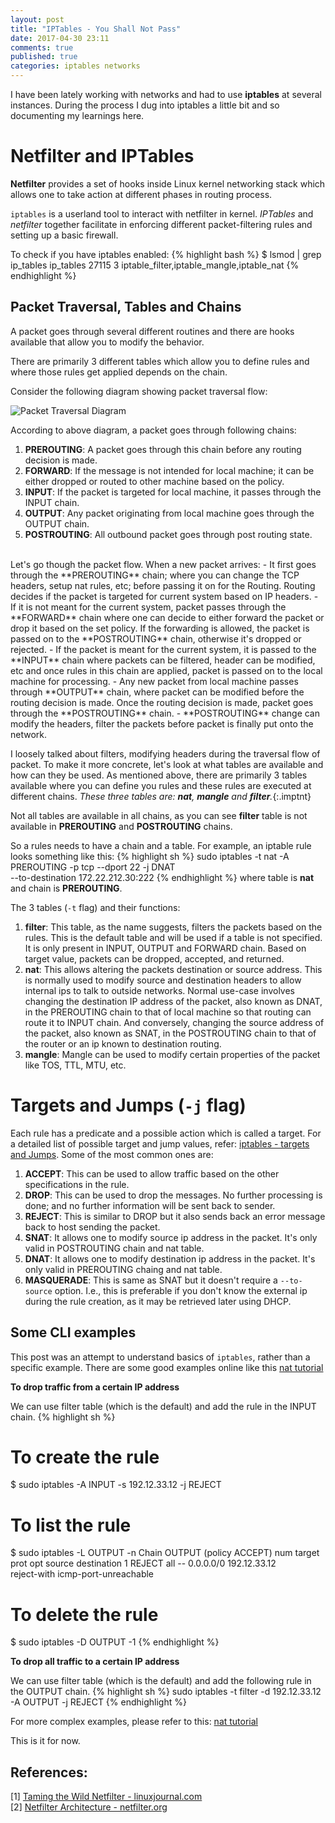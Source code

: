 ```yaml
---
layout: post
title: "IPTables - You Shall Not Pass"
date: 2017-04-30 23:11
comments: true
published: true
categories: iptables networks
---
```


I have been lately working with networks and had to use **iptables** at several instances. During the process I dug into iptables a little bit and so documenting my learnings here.

# Netfilter and IPTables

**Netfilter** provides a set of hooks inside Linux kernel networking stack which allows one to take action at different phases in routing process. 

`iptables` is a userland tool to interact with netfilter in kernel. *IPTables* and *netfilter* together facilitate in enforcing different packet-filtering rules and setting up a basic firewall.

To check if you have iptables enabled:
{% highlight bash %}
$ lsmod | grep ip_tables
ip_tables              27115  3 iptable_filter,iptable_mangle,iptable_nat
{% endhighlight %}

## Packet Traversal, Tables and Chains

A packet goes through several different routines and there are hooks available that allow you to modify the behavior. 

There are primarily 3 different tables which allow you to define rules and where those rules get applied depends on the chain.

Consider the following diagram showing packet traversal flow:

![Packet Traversal Diagram](https://cloud.githubusercontent.com/assets/1711674/8742358/87ee94aa-2c32-11e5-84b7-4819a676129a.gif)

According to above diagram, a packet goes through following chains:
1. **PREROUTING**: A packet goes through this chain before any routing decision is made. 
2. **FORWARD**: If the message is not intended for local machine; it can be either dropped or routed to other machine based on the policy.
3. **INPUT**: If the packet is targeted for local machine, it passes through the INPUT chain.
4. **OUTPUT**: Any packet originating from local machine goes through the OUTPUT chain.
5. **POSTROUTING**: All outbound packet goes through post routing state.

<br/>
Let's go though the packet flow. When a new packet arrives:
- It first goes through the **PREROUTING** chain; where you can change the TCP headers, setup nat rules, etc; before passing it on for the Routing. Routing decides if the packet is targeted for current system based on IP headers. 
- If it is not meant for the current system, packet passes through the **FORWARD** chain where one can decide to either forward the packet or drop it based on the set policy. If the forwarding is allowed, the packet is passed on to the **POSTROUTING** chain, otherwise it's dropped or rejected.
- If the packet is meant for the current system, it is passed to the **INPUT** chain where packets can be filtered, header can be modified, etc and once rules in this chain are applied, packet is passed on to the local machine for processing.
- Any new packet from local machine passes through **OUTPUT** chain, where packet can be modified before the routing decision is made. Once the routing decision is made, packet goes through the **POSTROUTING** chain.
- **POSTROUTING** change can modify the headers, filter the packets before packet is finally put onto the network.

<style>
.imptnt strong {
  color: rgba(189, 117, 1, 0.89);
}
</style>

I loosely talked about filters, modifying headers during the traversal flow of packet. To make it more concrete, let's look at what tables are available and how can they be used. As mentioned above, there are primarily 3 tables available where you can define you rules and these rules are executed at different chains. *These three tables are: **nat**, **mangle** and **filter**.*{:.imptnt} 

Not all tables are available in all chains, as you can see **filter** table is not available in **PREROUTING** and **POSTROUTING** chains.

So a rules needs to have a chain and a table. For example, an iptable rule looks something like this:
{% highlight sh %}
sudo iptables -t nat -A PREROUTING -p tcp --dport 22 -j DNAT \
    --to-destination 172.22.212.30:222
{% endhighlight %}
where table is **nat** and chain is **PREROUTING**.

The 3 tables (`-t` flag) and their functions:
1. **filter**: This table, as the name suggests, filters the packets based on the rules. This is the default table and will be used if a table is not specified. It is only present in INPUT, OUTPUT and FORWARD chain. Based on target value, packets can be dropped, accepted, and returned.
2. **nat**: This allows altering the packets destination or source address. This is normally used to modify source and destination headers to allow internal ips to talk to outside networks. Normal use-case involves changing the destination IP address of the packet, also known as DNAT, in the PREROUTING chain to that of local machine so that routing can route it to INPUT chain. And conversely, changing the source address of the packet, also known as SNAT, in the POSTROUTING chain to that of the router or an ip known to destination routing.
3. **mangle**: Mangle can be used to modify certain properties of the packet like TOS, TTL, MTU, etc.

# Targets and Jumps (`-j` flag)
Each rule has a predicate and a possible action which is called a target. For a detailed list of possible target and jump values, refer: [iptables - targets and Jumps](//www.iptables.info/en/iptables-targets-and-jumps.html). Some of the most common ones are:

1. **ACCEPT**: This can be used to allow traffic based on the other specifications in the rule.
2. **DROP**: This can be used to drop the messages. No further processing is done; and no further information will be sent back to sender.
3. **REJECT**: This is similar to DROP but it also sends back an error message back to host sending the packet.
4. **SNAT**: It allows one to modify source ip address in the packet. It's only valid in POSTROUTING chain and nat table.
5. **DNAT**: It allows one to modify destination ip address in the packet. It's only valid in PREROUTING chaing and nat table.
6. **MASQUERADE**: This is same as SNAT but it doesn't require a `--to-source` option. I.e., this is preferable if you don't know the external ip during the rule creation, as it may be retrieved later using DHCP.

## Some CLI examples
This post was an attempt to understand basics of `iptables`, rather than a specific example. There are some good examples online like this [nat tutorial](https://www.karlrupp.net/en/computer/nat_tutorial)

**To drop traffic from a certain IP address**

We can use filter table (which is the default) and add the rule in the INPUT chain.
{% highlight sh %}
# To create the rule
$ sudo iptables -A INPUT -s 192.12.33.12 -j REJECT

# To list the rule
$ sudo iptables -L OUTPUT -n
Chain OUTPUT (policy ACCEPT)
num  target     prot opt source               destination
1    REJECT     all  --  0.0.0.0/0            192.12.33.12       \
                                     reject-with icmp-port-unreachable

# To delete the rule
$ sudo iptables -D OUTPUT -1
{% endhighlight %}

**To drop all traffic to a certain IP address**

We can use filter table (which is the default) and add the following rule in the OUTPUT chain.
{% highlight sh %}
sudo iptables -t filter -d 192.12.33.12 -A OUTPUT -j REJECT
{% endhighlight %}

For more complex examples, please refer to this: [nat tutorial](https://www.karlrupp.net/en/computer/nat_tutorial)

This is it for now.

## References:
[1] [Taming the Wild Netfilter - linuxjournal.com](//www.linuxjournal.com/article/4815)<br/>
[2] [Netfilter Architecture - netfilter.org](https://www.netfilter.org/documentation/HOWTO/netfilter-hacking-HOWTO-3.html)<br/>

